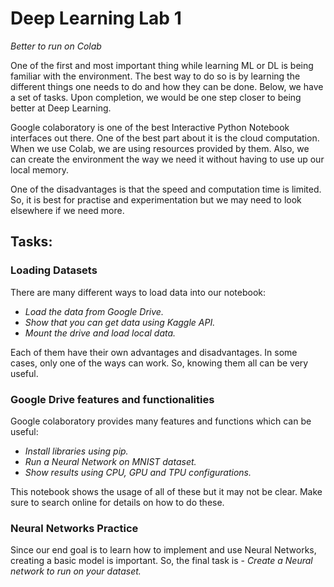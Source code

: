 # Deep Learning Lab 1

*Better to run on Colab*

One of the first and most important thing while learning ML or DL is being familiar with the environment.
The best way to do so is by learning the different things one needs to do and how they can be done.
Below, we have a set of tasks. Upon completion, we would be one step closer to being better at Deep Learning.

Google colaboratory is one of the best Interactive Python Notebook interfaces out there.
One of the best part about it is the cloud computation. When we use Colab, we are using resources provided by them.
Also, we can create the environment the way we need it without having to use up our local memory.

One of the disadvantages is that the speed and computation time is limited.
So, it is best for practise and experimentation but we may need to look elsewhere if we need more.

## Tasks:

### Loading Datasets

There are many different ways to load data into our notebook:

* *Load the data from Google Drive.*
* *Show that you can get data using Kaggle API.*
* *Mount the drive and load local data.*

Each of them have their own advantages and disadvantages. In some cases, only one of the ways can work. So, knowing them all can be very  useful.

### Google Drive features and functionalities

Google colaboratory provides many features and functions which can be useful:

* *Install libraries using pip.*
* *Run a Neural Network on MNIST dataset.*
* *Show results using CPU, GPU and TPU configurations.*

This notebook shows the usage of all of these but it may not be clear. Make sure to search online for details on how to do these.

### Neural Networks Practice

Since our end goal is to learn how to implement and use Neural Networks, creating a basic model is important. So, the final task is - *Create a Neural network to run on your dataset.*
